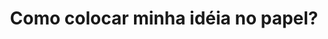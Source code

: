 ---
title: Como colocar minha idéia no papel?
thumb: 8417742500_67019457e0_o.jpg
classes:
    - title: Aula 1
      description: Ideias não valem nada. O importante é a execução.
      vimeo: 109912620
    - title: Aula 2
      description: Aprenda a diferença entre Plano de Negócios e Modelo de Negócios.
      vimeo: 109912621
    - title: Aula 3
      description: Como construir a primeira versão do meu produto?
      vimeo: 109912622
    - title: Aula 4
      description: Quem é o seu cliente? Em qual segmento você vai atuar?
      vimeo: 109912623
    - title: Aula 5
      description: As melhores técnicas para identificação dos problemas e das alternativas já existentes.
      vimeo: 109912625
    - title: Aula 6
      description: Aprenda a fugir da solução completa e focar no MVP (Mínimo Produto Viável).
      vimeo: 109912952
    - title: Aula 7
      description: Aprenda a identificar e validar canais escaláveis para o crescimento do seu negócio.
      vimeo: 109913055
    - title: Aula 8
      description: Desenvolva a estrutura de custos fixos e variáveis do seu negócio.
      vimeo: 109931358
    - title: Aula 9
      description: Vamos falar agora das 10 maiores armadilhas de modelos de negócio.
      vimeo: 109913056
---